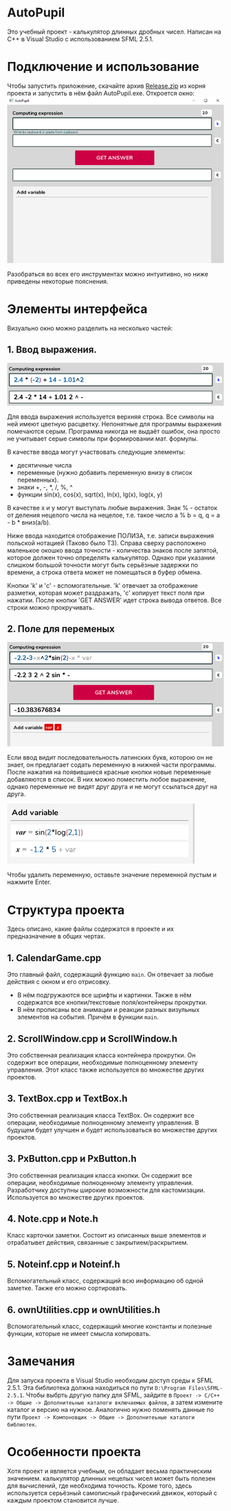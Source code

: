 # AutoPupil
Это учебный проект - калькулятор длинных дробных чисел. Написан на C++ в Visual Studio с использованием SFML 2.5.1.
# Подключение и использование
Чтобы запустить приложение, скачайте архив [Release.zip](https://github.com/KIrillPal/AutoPupil/blob/main/Release.zip) из корня проекта и запустить в нём файл AutoPupil.exe. 
Откроется окно:
![all_window](https://github.com/KIrillPal/AutoPupil/blob/main/README_Images/all_window.png)

Разобраться во всех его инструментах можно интуитивно, но ниже приведены некоторые пояснения. 
# Элементы интерфейса
Визуально окно можно разделить на несколько частей:
## 1. Ввод выражения.
![enter](https://github.com/KIrillPal/AutoPupil/blob/main/README_Images/enter.png)

Для ввода выражения используется верхняя строка. Все символы на ней имеют цветную расцветку. Непонятные для программы выражения помечаются серым. Программа никогда не выдаёт ошибок, она просто не учитывает серые символы при формировании мат. формулы.

В качестве ввода могут участвовать следующие элементы:
- десятичные числа
- переменные (нужно добавить переменную внизу в список переменных).
- знаки +, -, \*, /, %, ^
- функции sin(x), cos(x), sqrt(x), ln(x), lg(x), log(x, y)

В качестве x и y могут выступать любые выражения.
Знак % - остаток от деления нецелого числа на нецелое, т.е. такое число a % b = q, q = a - b * вниз(a/b).

Ниже ввода находится отображение ПОЛИЗА, т.е. записи выражения польской нотацией (Таково было ТЗ). 
Справа сверху расположено маленькое окошко ввода точности - количества знаков после запятой, которое должен точно определять калькулятор. Однако при указании слишком большой точности могут быть серьёзные задержки по времени, а строка ответа может не помещаться в буфер обмена.

Кнопки 'k' и 'c' - вспомогательные. 'k' отвечает за отображение разметки, которая может раздражать, 'c' копирует текст поля при нажатии.
После кнопки 'GET ANSWER' идет строка вывода ответов. Все строки можно прокручивать.

## 2. Поле для переменых
![var_list](https://github.com/KIrillPal/AutoPupil/blob/main/README_Images/var_list.png)

Если ввод видит последовательность латинских букв, которою он не знает, он предлагает содать переменную в нижней части программы. 
После нажатия на появившиеся красные кнопки новые переменные добавляются в список. В них можно поместить любое выражение, однако переменные не видят друг друга и не могут ссылаться друг на друга.

![buttons](https://github.com/KIrillPal/AutoPupil/blob/main/README_Images/buttons.png)

Чтобы удалить переменную, оставьте значение переменной пустым и нажмите Enter.

# Структура проекта
Здесь описано, какие файлы содержатся в проекте и их предназначение в общих чертах.

## 1. CalendarGame.cpp
Это главный файл, содержащий функцию `main`. Он отвечает за любые действия с окном и его отрисовку.

- В нём подгружаются все шрифты и картинки. Также в нём содержатся все кнопки/текстовые поля/контейнеры прокрутки.
- В нём прописаны все анимации и реакции разных визульных элементов на события. Причём в функции `main`.

## 2. ScrollWindow.cpp и ScrollWindow.h
Это собственная реализация класса контейнера прокрутки. Он содержит все операции, необходимые полноценному элементу управления. 
Этот класс также используется во множестве других проектов.
## 3. TextBox.cpp и TextBox.h
Это собственная реализация класса TextBox. Он содержит все операции, необходимые полноценному элементу управления. 
В будущем будет улучшен и будет использоваться во множестве других проектов.
## 3. PxButton.cpp и PxButton.h
Это собственная реализация класса кнопки. Он содержит все операции, необходимые полноценному элементу управления. 
Разработчику доступны широкие возможности для кастомизации. Используется во множестве других проектов.
## 4. Note.cpp и Note.h
Класс карточки заметки. Состоит из описанных выше элементов и отрабатывет действия, связанные с закрытием/раскрытием.
## 5. Noteinf.cpp и Noteinf.h
Вспомогательный класс, содержащий всю информацию об одной заметке. Также его можно сортировать.
## 6. ownUtilities.cpp и ownUtilities.h
Вспомогательный класс, содержащий многие константы и полезные функции, которые не имеет смысла копировать.
# Замечания
Для запуска проекта в Visual Studio необходим доступ среды к SFML 2.5.1. Эта библиотека должна находиться по пути `D:\Program Files\SFML-2.5.1`. Чтобы выбрть другую папку для SFML, зайдите в `Проект -> C/C++ -> Общие -> Дополнитеьные каталоги включаемых файлов`, а затем измените каталог и версию на нужное. Аналогично нужно поменять данные по пути `Проект -> Компоновщик -> Общие -> Дополнитеьные каталоги библиотек`.

# Особенности проекта
Хотя проект и является учебным, он обладает весьма практическим значением. калькулятор длинных нецелых чисел может быть полезен для вычислений, где необходима точность. Кроме того, здесь используется серьёзный самописный графический движок, который с каждым проектом становится лучше. 